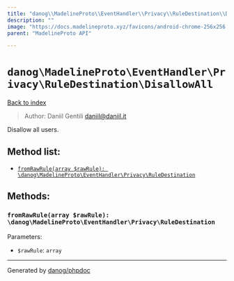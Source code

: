 ```yaml
---
title: "danog\\MadelineProto\\EventHandler\\Privacy\\RuleDestination\\DisallowAll: Disallow all users."
description: ""
image: "https://docs.madelineproto.xyz/favicons/android-chrome-256x256.png"
parent: "MadelineProto API"

---
```

# `danog\MadelineProto\EventHandler\Privacy\RuleDestination\DisallowAll`
[Back to index](../../../../../index.html)

> Author: Daniil Gentili <daniil@daniil.it>  
  

Disallow all users.  




## Method list:
* [`fromRawRule(array $rawRule): \danog\MadelineProto\EventHandler\Privacy\RuleDestination`](#fromRawRule)

## Methods:
### <a name="fromRawRule"></a> `fromRawRule(array $rawRule): \danog\MadelineProto\EventHandler\Privacy\RuleDestination`




Parameters:

* `$rawRule`: `array`   



---
Generated by [danog/phpdoc](https://phpdoc.daniil.it)
